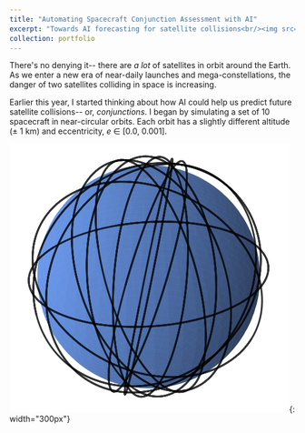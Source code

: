 ```yaml
---
title: "Automating Spacecraft Conjunction Assessment with AI"
excerpt: "Towards AI forecasting for satellite collisions<br/><img src='/images/cover-photo.png'>"
collection: portfolio
---
```


There's no denying it-- there are *a lot* of satellites in orbit around the Earth. As we enter a new era of near-daily launches and mega-constellations, the danger of two satellites colliding in space is increasing. 

Earlier this year, I started thinking about how AI could help us predict future satellite collisions-- or, *conjunctions*. I began by simulating a set of 10 spacecraft in near-circular orbits. Each orbit has a slightly different altitude (± 1 km) and eccentricity, *e* ∈ [0.0, 0.001].

![Spacecraft conjunction assessment](/images/orbits.png){: width="300px"}

